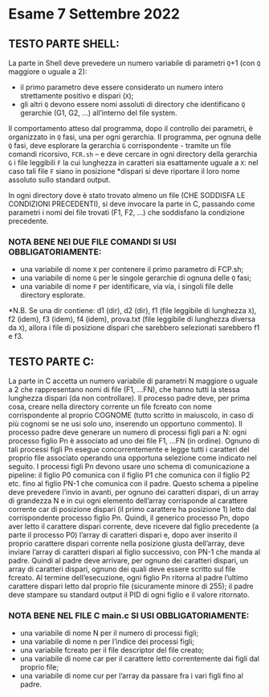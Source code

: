 # Esame 7 Settembre 2022

## TESTO PARTE SHELL:
La parte in Shell deve prevedere un numero variabile di parametri `Q`+1 (con `Q` maggiore o uguale a 2):
- il primo parametro deve essere considerato un numero intero strettamente positivo e dispari (`X`);
- gli altri `Q` devono essere nomi assoluti di directory che identificano `Q` gerarchie (G1, G2, …) all’interno del file system. 

Il comportamento atteso dal programma, dopo il controllo dei parametri, è organizzato in `Q` fasi, una per ogni gerarchia.
Il programma, per ognuna delle `Q` fasi, deve esplorare la gerarchia `G` corrispondente - tramite un file comandi ricorsivo,
`FCR.sh` – e deve cercare in ogni directory della gerarchia `G` i file leggibili `F` la cui lunghezza in caratteri sia esattamente uguale a `X`: nel caso tali file `F` siano in posizione *dispari si deve riportare il loro nome assoluto sullo standard output. 

In ogni directory dove è stato trovato almeno un file (CHE SODDISFA LE CONDIZIONI PRECEDENTI), si deve invocare la parte in C, passando come parametri i nomi dei file trovati (F1, F2, ...) che soddisfano la condizione precedente.

### NOTA BENE NEI DUE FILE COMANDI SI USI OBBLIGATORIAMENTE:
- una variabile di nome `X` per contenere il primo parametro di FCP.sh;
- una variabile di nome `G` per le singole gerarchie di ognuna delle `Q` fasi;
- una variabile di nome `F` per identificare, via via, i singoli file delle directory esplorate.

*N.B. Se una dir contiene: d1 (dir), d2 (dir), f1 (file leggibile di lunghezza `X`), f2 (idem), f3 (idem), f4 (idem), prova.txt (file leggibile di lunghezza diversa da `X`), allora i file di posizione dispari che sarebbero selezionati sarebbero f1 e f3.

## TESTO PARTE C:
La parte in C accetta un numero variabile di parametri N maggiore o uguale a 2 che rappresentano nomi di file (F1, …FN),
che hanno tutti la stessa lunghezza dispari (da non controllare). Il processo padre deve, per prima cosa, creare nella directory corrente un file fcreato con nome corrispondente al proprio COGNOME (tutto scritto in maiuscolo, in caso di più cognomi se ne usi solo uno, inserendo un opportuno commento).
Il processo padre deve generare un numero di processi figli pari a N: ogni processo figlio Pn è associato ad uno dei file F1, …FN (in ordine). Ognuno di tali processi figli Pn esegue concorrentemente e legge tutti i caratteri del proprio file associato operando una opportuna selezione come indicato nel seguito.
I processi figli Pn devono usare uno schema di comunicazione a pipeline: il figlio P0 comunica con il figlio P1 che
comunica con il figlio P2 etc. fino al figlio PN-1 che comunica con il padre. Questo schema a pipeline deve prevedere
l’invio in avanti, per ognuno dei caratteri dispari, di un array di grandezza N e in cui ogni elemento dell’array corrisponde al carattere corrente car di posizione dispari (il primo carattere ha posizione 1) letto dal corrispondente processo figlio Pn. Quindi, il generico processo Pn, dopo aver letto il carattere dispari corrente, deve ricevere dal figlio precedente (a parte il processo P0) l’array di caratteri dispari e, dopo aver inserito il proprio carattere dispari corrente nella posizione giusta dell’array, deve inviare l’array di caratteri dispari al figlio successivo, con PN-1 che manda al padre. Quindi al padre deve arrivare, per ognuno dei caratteri dispari, un array di caratteri dispari, ognuno dei quali deve essere scritto sul file fcreato.
Al termine dell’esecuzione, ogni figlio Pn ritorna al padre l’ultimo carattere dispari letto dal proprio file (sicuramente
minore di 255); il padre deve stampare su standard output il PID di ogni figlio e il valore ritornato.

### NOTA BENE NEL FILE C main.c SI USI OBBLIGATORIAMENTE:
- una variabile di nome N per il numero di processi figli;
- una variabile di nome n per l’indice dei processi figli;
- una variabile fcreato per il file descriptor del file creato;
- una variabile di nome car per il carattere letto correntemente dai figli dal proprio file;
- una variabile di nome cur per l’array da passare fra i vari figli fino al padre.
